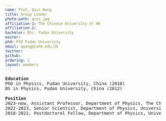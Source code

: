 ```yaml
---
name: Prof. Qisi Wang
title: Group Leader
photo-path: qisi.jpg
affiliation-1: The Chinese University of HK
affiliation-2:
bachelor: BSc. Fudan University
master: 
phd: PhD Fudan University
email: qwang@cuhk.edu.hk
twitter: 
github: 
ordering: 1
layout: members
---
```


<pre>
<b>Education</b>
PhD in Physics, Fudan University, China (2018)
BS in Physics, Fudan University, China (2012)

<b>Position</b>
2023-now, Assistant Professor, Department of Physics, The Chinese University of Hong Kong
2022-2023, Senior Scientist, Department of Physics, University of Zurich, Switzerland
2018-2022, Postdoctoral Fellow, Department of Physics, University of Zurich, Switzerland